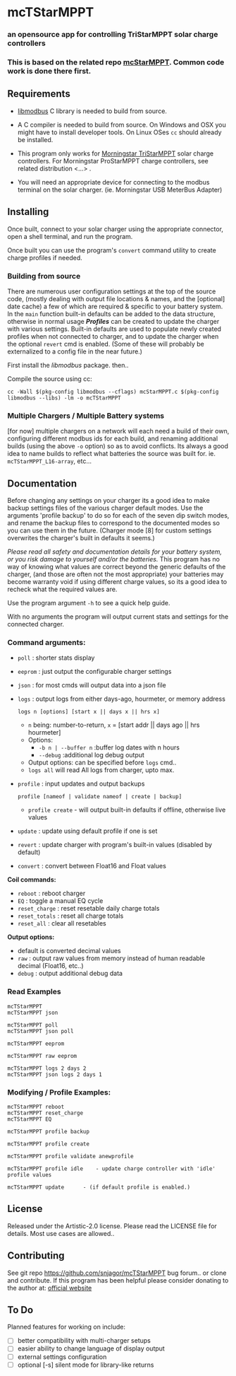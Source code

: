 mcTStarMPPT 
===========

### an opensource app for controlling TriStarMPPT solar charge controllers

### This is based on the related repo [mcStarMPPT](https://github.com/snjagor/mcStarMPPT). Common code work is done there first.

## Requirements

* [libmodbus](http://www.libmodbus.org) C library is needed to build from source. 

* A C compiler is needed to build from source. On Windows and OSX you might have to install
developer tools. On Linux OSes `cc` should already be installed.

* This program only works for [Morningstar TriStarMPPT](https://www.morningstarcorp.com/) 
solar charge controllers. For Morningstar ProStarMPPT charge controllers, see related 
distribution <...> .

* You will need an appropriate device for connecting to the modbus terminal on the 
solar charger. (ie. Morningstar USB MeterBus Adapter)


## Installing

Once built, connect to your solar charger using the appropriate connector, open a shell terminal,
and run the program.

Once built you can use the program's `convert` command utility to create charge profiles if needed.

### Building from source

There are numerous user configuration settings at the top of the source code, (mostly dealing with
output file locations & names, and the [optional] date cache) a few of which are required & specific 
to your battery system. In the `main` function built-in defaults can be added to the data structure, 
otherwise in normal usage **_Profiles_** can be created to update the charger with various settings. 
Built-in defaults are used to populate newly created profiles when not connected to charger, and to
update the charger when the optional `revert` cmd is enabled.
(Some of these will probably be externalized to a config file in the near future.)

First install the *libmodbus* package. then..

Compile the source using cc:

```
cc -Wall $(pkg-config libmodbus --cflags) mcStarMPPT.c $(pkg-config libmodbus --libs) -lm -o mcTStarMPPT
```

### Multiple Chargers / Multiple Battery systems

[for now] multiple chargers on a network will each need a build of their own, configuring different modbus 
ids for each build, and renaming additional builds (using the above `-o` option) so as to avoid conflicts.
Its always a good idea to name builds to reflect what batteries the source was built for. 
ie. `mcTStarMPPT_L16-array`, etc...


## Documentation

Before changing any settings on your charger its a good idea to make backup settings files of 
the various charger default modes. Use the arguments 'profile backup' to do so for each of the seven
dip switch modes, and rename the backup files to correspond to the documented modes so you can 
use them in the future. (Charger mode [8] for custom settings overwrites the charger's built in 
defaults it seems.)

*Please read all safety and documentation details for your battery system, or you risk damage to 
yourself and/or the batteries.* This program has no way of knowing what values are correct beyond 
the generic defaults of the charger, (and those are often not the most appropriate) your batteries 
may become warranty void if using different charge values, so its a good idea to recheck what the 
required values are. 

Use the program argument `-h` to see a quick help guide.

With no arguments the program will output current stats and settings for the connected charger. 

### Command arguments:

- `poll` : shorter stats display
- `eeprom` : just output the configurable charger settings
- `json` : for most cmds will output data into a json file

- `logs` : output logs from either days-ago, hourmeter, or memory address

	`logs n [options] [start x || days x || hrs x]`
	 -   `n` being: number-to-return, `x` = [start addr || days ago || hrs hourmeter]
	- Options: 
	  -	`-b n | --buffer n`  :buffer log dates with n hours
	  -	`--debug`  :additional log debug output
	- Output options: can be specified before `logs` cmd..
	- `logs all` will read All logs from charger, upto max.
	 
- `profile` : input updates and output backups

	`profile [nameof | validate nameof | create | backup]`
	 - `profile create` - will output built-in defaults if offline, otherwise live values

- `update` : update using default profile if one is set

- `revert` : update charger with program's built-in values (disabled by default)

- `convert` : convert between Float16 and Float values

**Coil commands:**
* `reboot` : reboot charger
* `EQ` : toggle a manual EQ cycle
* `reset_charge` : reset resetable daily charge totals
* `reset_totals` : reset all charge totals
* `reset_all` : clear all resetables 

**Output options:**
* default is converted decimal values
* `raw` : output raw values from memory instead of human readable decimal (Float16, etc..)
* `debug` : output additional debug data


### Read Examples
```
mcTStarMPPT
mcTStarMPPT json

mcTStarMPPT poll
mcTStarMPPT json poll

mcTStarMPPT eeprom

mcTStarMPPT raw eeprom

mcTStarMPPT logs 2 days 2
mcTStarMPPT json logs 2 days 1
```

### Modifying / Profile Examples:
```
mcTStarMPPT reboot
mcTStarMPPT reset_charge
mcTStarMPPT EQ

mcTStarMPPT profile backup

mcTStarMPPT profile create

mcTStarMPPT profile validate anewprofile

mcTStarMPPT profile idle	- update charge controller with 'idle' profile values

mcTStarMPPT update 		- (if default profile is enabled.)
```

## License

Released under the Artistic-2.0 license. Please read the LICENSE file for details.
Most use cases are allowed..


## Contributing

See git repo https://github.com/snjagor/mcTStarMPPT bug forum.. or clone and contribute.
If this program has been helpful please consider donating to the author at: [official website][]


## To Do

Planned features for working on include:
- [ ] better compatibility with multi-charger setups
- [ ] easier ability to change language of display output
- [ ] external settings configuration
- [ ] optional [-s] silent mode for library-like returns

[source code]: https://github.com/snjagor/mcTStarMPPT
[mcStarMPPT]: https://github.com/snjagor/mcStarMPPT
[official website]: https://www.centerflowing.com/#programs
